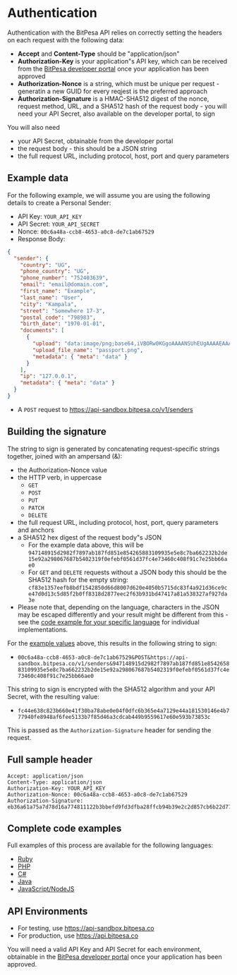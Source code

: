 # Authentication

Authentication with the BitPesa API relies on correctly setting the headers on each request with the following data:

* **Accept** and **Content-Type** should be "application/json"
* **Authorization-Key** is your application"s API key, which can be received from the [BitPesa developer portal](https://developers.bitpesa.co) once your application has been approved
* **Authorization-Nonce** is a string, which must be unique per request - generatin a new GUID for every reqjest is the preferred approach
* **Authorization-Signature** is a HMAC-SHA512 digest of the nonce, request method, URL, and a SHA512 hash of the request body - you will need your API Secret, also available on the developer portal, to sign

You will also need

* your API Secret, obtainable from the developer portal
* the request body - this should be a JSON string
* the full request URL, including protocol, host, port and query parameters

## Example data

For the following example, we will assume you are using the following details to create a Personal Sender:

* API Key: `YOUR_API_KEY`
* API Secret: `YOUR_API_SECRET`
* Nonce: `00c6a48a-ccb8-4653-a0c8-de7c1ab67529`
* Response Body:

```json
{
  "sender": {
    "country": "UG",
    "phone_country": "UG",
    "phone_number": "752403639",
    "email": "email@domain.com",
    "first_name": "Example",
    "last_name": "User",
    "city": "Kampala",
    "street": "Somewhere 17-3",
    "postal_code": "798983",
    "birth_date": "1970-01-01",
    "documents": [
      {
        "upload": "data:image/png;base64,iVBORw0KGgoAAAANSUhEUgAAAAEAAAABCAIAAACQd1PeAAAACXBIWXMAAAsT\nAAALEwEAmpwYAAAAB3RJTUUH4gEeCTEzbKJEHgAAAB1pVFh0Q29tbWVudAAA\nAAAAQ3JlYXRlZCB3aXRoIEdJTVBkLmUHAAAADElEQVQI12P4z8AAAAMBAQAY\n3Y2wAAAAAElFTkSuQmCC",
        "upload_file_name": "passport.png",
        "metadata": { "meta": "data" }
      }
    ],
    "ip": "127.0.0.1",
    "metadata": { "meta": "data" }
  }
}
```

* A `POST` request to https://api-sandbox.bitpesa.co/v1/senders

## Building the signature

The string to sign is generated by concatenating request-specific strings together, joined with an ampersand (&):

* the Authorization-Nonce value
* the HTTP verb, in uppercase
  * `GET`
  * `POST`
  * `PUT`
  * `PATCH`
  * `DELETE`
* the full request URL, including protocol, host, port, query parameters and anchors
* a SHA512 hex digest of the request body"s JSON
  * For the example data above, this will be `947148915d2982f7897ab187fd851e854265883109935e5e8c7ba662232b2de15e92a298067687b5402319f0efebf0561d37fc4e73460c408f91c7e25bb66ae0`
  * For `GET` and `DELETE` requests without a JSON body this should be the SHA512 hash for the empty string: `cf83e1357eefb8bdf1542850d66d8007d620e4050b5715dc83f4a921d36ce9ce47d0d13c5d85f2b0ff8318d2877eec2f63b931bd47417a81a538327af927da3e`
* Please note that, depending on the language, characters in the JSON may be escaped differently and your result might be different from this - see the [code example for your specific language](#complete-code-examples) for individual implementations.

For the [example values](#example-data) above, this results in the following string to sign:

* `00c6a48a-ccb8-4653-a0c8-de7c1ab67529&POST&https://api-sandbox.bitpesa.co/v1/senders&947148915d2982f7897ab187fd851e854265883109935e5e8c7ba662232b2de15e92a298067687b5402319f0efebf0561d37fc4e73460c408f91c7e25bb66ae0`

This string to sign is encrypted with the SHA512 algorithm and your API Secret, with the resulting value:

* `fc44e638c823b660e41f30ba78abe0e04f0dfc6b365e4a7129e44a181530146e4b777940fe8948af6fee5133b7f85d46a3cdcab449b9559617e60e593b73853c`

This is passed as the `Authorization-Signature` header for sending the request.

## Full sample header

```
Accept: application/json
Content-Type: application/json
Authorization-Key: YOUR_API_KEY
Authorization-Nonce: 00c6a48a-ccb8-4653-a0c8-de7c1ab67529
Authorization-Signature: eb36a61a75a7d78d16a774811122b3bbefd9fd3dfba28ffcb94b39e2c2d857cb6b22d77bb520762c813fe1a991e24862c42027c8b15b11553c03d662ed7d11f1
```

## Complete code examples

Full examples of this process are available for the following languages:

* [Ruby](https://github.com/bitpesa/api-documentation/blob/master/authentication/auth_example.rb)
* [PHP](https://github.com/bitpesa/api-documentation/blob/master/authentication/auth_example.php)
* [C#](https://github.com/bitpesa/api-documentation/blob/master/authentication/auth_example.cs)
* [Java](https://github.com/bitpesa/api-documentation/blob/master/authentication/auth_example.java)
* [JavaScript/NodeJS](https://github.com/bitpesa/api-documentation/blob/master/authentication/auth_example.js)

## API Environments

* For testing, use https://api-sandbox.bitpesa.co
* For production, use https://api.bitpesa.co

You will need a valid API Key and API Secret for each environment, obtainable in the [BitPesa developer portal](https://developers.bitpesa.co) once your application has been approved.
